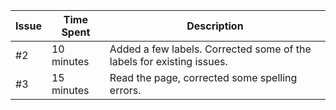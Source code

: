 | Issue              | Time Spent          | Description                                              |
|--------------------|---------------------|----------------------------------------------------------|
|  #2                | 10 minutes          | Added a few labels. Corrected some of the labels for existing issues.|
|  #3                | 15 minutes          | Read the page, corrected some spelling errors. |
